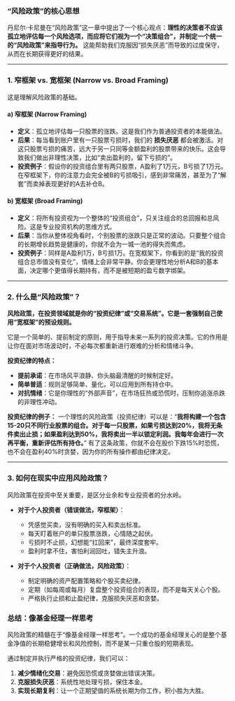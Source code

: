 ### “风险政策”的核心思想

丹尼尔·卡尼曼在“风险政策”这一章中提出了一个核心观点：**理性的决策者不应该孤立地评估每一个风险选项，而应将它们视为一个“决策组合”，并制定一个统一的“风险政策”来指导行为。** 这能帮助我们克服因“损失厌恶”而导致的过度保守，从而在长期获得更好的结果。

---

### 1. 窄框架 vs. 宽框架 (Narrow vs. Broad Framing)

这是理解风险政策的基础。

#### a) 窄框架 (Narrow Framing)
- **定义**：孤立地评估每一只股票的涨跌。这是我们作为普通投资者的本能做法。
- **后果**：每当看到账户里有一只股票亏损时，我们的 **损失厌恶** 都会被激活。对这只股票亏损的痛苦，远大于另一只同等金额盈利的股票带来的快乐。这会导致我们做出非理性决策，比如“卖出盈利的，留下亏损的”。
- **投资例子**：假设你的投资组合里有两只股票，A盈利了1万元，B亏损了1万元。在窄框架下，你的注意力会完全被B的亏损吸引，感到非常痛苦，甚至为了“解套”而卖掉表现更好的A去补仓B。

#### b) 宽框架 (Broad Framing)
- **定义**：将所有投资视为一个整体的“投资组合”，只关注组合的总回报和总风险。这是专业投资机构的思维方式。
- **后果**：当你从整体视角看时，个别股票的涨跌只是正常的波动。只要整个组合的长期增长趋势是健康的，你就不会为一城一池的得失而焦虑。
- **投资例子**：同样是A盈利1万，B亏损1万。在宽框架下，你看到的是“我的投资组合总市值没有变化”，情绪上会非常平静。你会更理性地分析A和B的基本面，决定哪个更值得长期持有，而不是被短期的盈亏数字绑架。

---

### 2. 什么是“风险政策”？

**风险政策，在投资领域就是你的“投资纪律”或“交易系统”。它是一套强制自己使用“宽框架”的预设规则。**

它是一个简单的、提前制定的原则，用于指导未来一系列的投资决策。它的作用是让你在面对市场波动时，不必每次都重新进行艰难的分析和情绪斗争。

**投资纪律的特点：**
- **提前承诺**：在市场风平浪静、你头脑最清醒的时候制定好。
- **简单普适**：规则足够简单、量化，可以应用到所有持仓中。
- **对抗情绪**：它是你理性的“外部声音”，在市场狂热或恐慌时，压制你追涨杀跌的非理性冲动。

**投资纪律的例子：**
一个理性的风险政策（投资纪律）可以是：“**我将构建一个包含15-20只不同行业股票的组合。对于每一只股票，如果亏损达到20%，我将无条件卖出止损；如果盈利达到50%，我将卖出一半以锁定利润。我每年会进行一次再平衡，重新评估所有持仓。**”
有了这条政策，你就不会在股价下跌15%时恐慌，也不会在盈利40%时贪婪，因为你的所有操作都由纪律决定。

---

### 3. 如何在现实中应用风险政策？

风险政策在投资中至关重要，是区分业余和专业投资者的分水岭。

- **对于个人投资者（错误做法，窄框架）**：
    - 凭感觉买卖，没有明确的买入和卖出标准。
    - 每天盯着账户的单只股票涨跌，心情随之起伏。
    - 亏损时不止损，幻想能“扛回来”，最终深度套牢。
    - 盈利时拿不住，害怕利润回吐，错失主升浪。

- **对于个人投资者（正确做法，风险政策）**：
    - 制定明确的资产配置策略和个股买卖纪律。
    - 定期（如每周或每月）复盘整个投资组合的表现，而不是每天关心个股。
    - 严格执行止损和止盈纪律，克服损失厌恶和贪婪。

### 总结：像基金经理一样思考

风险政策的精髓在于“像基金经理一样思考”。一个成功的基金经理关心的是整个基金净值的长期稳健增长和风险控制，而不是某一只重仓股的短期表现。

通过制定并执行严格的投资纪律，我们可以：
1.  **减少情绪化交易**：避免因恐慌或贪婪做出错误决策。
2.  **克服损失厌恶**：系统性地处理亏损，保住本金。
3.  **实现长期复利**：让一个正期望值的系统长期为你工作，积小胜为大胜。 